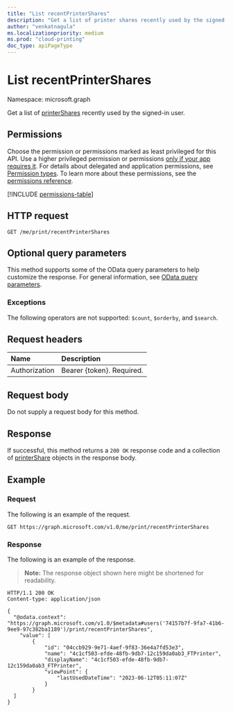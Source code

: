 ```yaml
---
title: "List recentPrinterShares"
description: "Get a list of printer shares recently used by the signed-in user."
author: "venkatnagula"
ms.localizationpriority: medium
ms.prod: "cloud-printing"
doc_type: apiPageType
---
```


# List recentPrinterShares

Namespace: microsoft.graph

Get a list of [printerShares](../resources/printershare.md) recently used by the signed-in user.

## Permissions
Choose the permission or permissions marked as least privileged for this API. Use a higher privileged permission or permissions [only if your app requires it](/graph/permissions-overview#best-practices-for-using-microsoft-graph-permissions). For details about delegated and application permissions, see [Permission types](/graph/permissions-overview#permission-types). To learn more about these permissions, see the [permissions reference](/graph/permissions-reference).

<!-- { "blockType": "permissions", "name": "print_list_recentprintershares" } -->
[!INCLUDE [permissions-table](../includes/permissions/print-list-recentprintershares-permissions.md)]

## HTTP request
<!-- { "blockType": "ignored" } -->
```http
GET /me/print/recentPrinterShares
```

## Optional query parameters
This method supports some of the OData query parameters to help customize the response. For general information, see [OData query parameters](/graph/query-parameters).

### Exceptions
The following operators are not supported: `$count`, `$orderby`, and `$search`.

## Request headers
| Name      |Description|
|:----------|:----------|
| Authorization | Bearer {token}. Required. |

## Request body
Do not supply a request body for this method.

## Response
If successful, this method returns a `200 OK` response code and a collection of [printerShare](../resources/printershare.md) objects in the response body.

## Example
### Request
The following is an example of the request.

<!-- {
  "blockType": "request",
  "name": "get_recentprintershares"
}-->
```msgraph-interactive
GET https://graph.microsoft.com/v1.0/me/print/recentPrinterShares
```

### Response
The following is an example of the response.
>**Note:** The response object shown here might be shortened for readability.
<!-- {
  "blockType": "response",
  "truncated": true,
  "@odata.type": "microsoft.graph.printerShare",
  "isCollection": true
} -->
```http
HTTP/1.1 200 OK
Content-type: application/json

{
  "@odata.context": "https://graph.microsoft.com/v1.0/$metadata#users('74157b7f-9fa7-41b6-9ee9-97c382ba1189')/print/recentPrinterShares",
    "value": [
        {
            "id": "04ccb929-9e71-4aef-9f83-36e4a7fd53e3",
            "name": "4c1cf503-efde-48fb-9db7-12c159da0ab3_FTPrinter",
            "displayName": "4c1cf503-efde-48fb-9db7-12c159da0ab3_FTPrinter",
            "viewPoint": {
                "lastUsedDateTime": "2023-06-12T05:11:07Z"
            }
        }
  ]
}
```

<!-- uuid: 8fcb5dbc-d5aa-4681-8e31-b001d5168d79
2023-06-12 14:57:30 UTC -->
<!-- {
  "type": "#page.annotation",
  "description": "List printer shares",
  "keywords": "",
  "section": "documentation",
  "tocPath": ""
}-->
